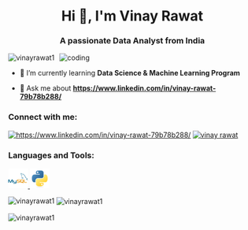 <h1 align="center">Hi 👋, I'm Vinay Rawat</h1>
<h3 align="center">A passionate Data Analyst from India</h3>

<img align="right" alt="coding" width="400" src="https://camo.githubusercontent.com/cae12fddd9d6982901d82580bdf321d81fb299141098ca1c2d4891870827bf17/68747470733a2f2f6d69726f2e6d656469756d2e636f6d2f6d61782f313336302f302a37513379765349765f7430696f4a2d5a2e676966">

<p align="left"> <img src="https://komarev.com/ghpvc/?username=vinayrawat1&label=Profile%20views&color=0e75b6&style=flat" alt="vinayrawat1" /> </p>

- 🌱 I’m currently learning **Data Science & Machine Learning Program**

- 💬 Ask me about **https://www.linkedin.com/in/vinay-rawat-79b78b288/**

<h3 align="left">Connect with me:</h3>
<p align="left">
<a href="https://linkedin.com/in/https://www.linkedin.com/in/vinay-rawat-79b78b288/" target="blank"><img align="center" src="https://raw.githubusercontent.com/rahuldkjain/github-profile-readme-generator/master/src/images/icons/Social/linked-in-alt.svg" alt="https://www.linkedin.com/in/vinay-rawat-79b78b288/" height="30" width="40" /></a>
<a href="https://fb.com/vinay rawat" target="blank"><img align="center" src="https://raw.githubusercontent.com/rahuldkjain/github-profile-readme-generator/master/src/images/icons/Social/facebook.svg" alt="vinay rawat" height="30" width="40" /></a>
</p>

<h3 align="left">Languages and Tools:</h3>
<p align="left"> <a href="https://www.mysql.com/" target="_blank" rel="noreferrer"> <img src="https://raw.githubusercontent.com/devicons/devicon/master/icons/mysql/mysql-original-wordmark.svg" alt="mysql" width="40" height="40"/> </a> <a href="https://www.python.org" target="_blank" rel="noreferrer"> <img src="https://raw.githubusercontent.com/devicons/devicon/master/icons/python/python-original.svg" alt="python" width="40" height="40"/> </a> </p>

<p><img align="left" src="https://github-readme-stats.vercel.app/api/top-langs?username=vinayrawat1&show_icons=true&locale=en&layout=compact" alt="vinayrawat1" /></p>

<p>&nbsp;<img align="center" src="https://github-readme-stats.vercel.app/api?username=vinayrawat1&show_icons=true&locale=en" alt="vinayrawat1" /></p>

<p><img align="center" src="https://github-readme-streak-stats.herokuapp.com/?user=vinayrawat1&" alt="vinayrawat1" /></p>

